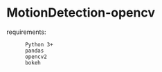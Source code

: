 # MotionDetection-opencv
requirements:

          Python 3+
          pandas
          opencv2
          bokeh 
